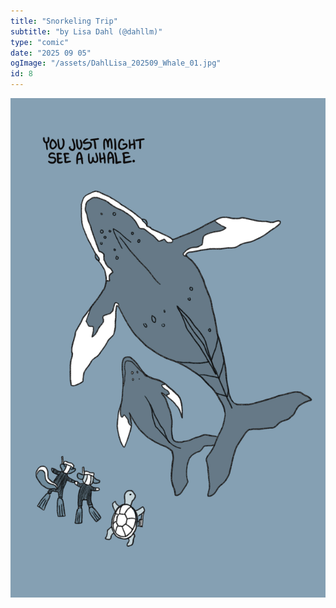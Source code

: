 ```yaml
---
title: "Snorkeling Trip"
subtitle: "by Lisa Dahl (@dahllm)"
type: "comic"
date: "2025 09 05"
ogImage: "/assets/DahlLisa_202509_Whale_01.jpg"
id: 8
---
```


![Panel2](../../../images/20250905-whalecomic/DahlLisa_202509_Whale_08.jpg)

